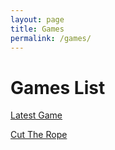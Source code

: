 ```yaml
---
layout: page
title: Games
permalink: /games/
---
```

<head>
<link rel="stylesheet" type="text/css" href="games.css">
</head>
<h1> Games List </h1>

<a href="latest"> Latest Game</a>


<a href="2017/4/29/Cut-The-Rope.markdown"> Cut The Rope</a> 
